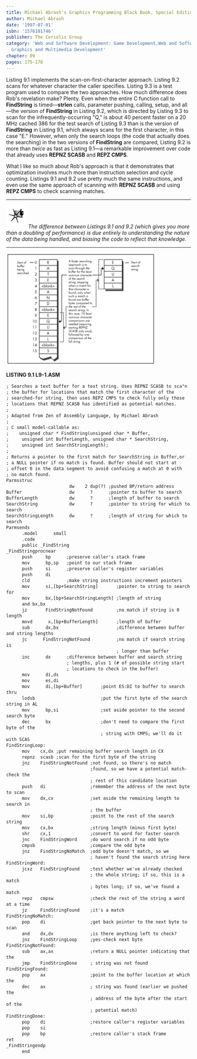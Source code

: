 ```yaml
---
title: Michael Abrash's Graphics Programming Black Book, Special Edition
author: Michael Abrash
date: '1997-07-01'
isbn: '1576101746'
publisher: The Coriolis Group
category: 'Web and Software Development: Game Development,Web and Software Development:
  Graphics and Multimedia Development'
chapter: 09
pages: 175-178
---
```


Listing 9.1 implements the scan-on-first-character approach. Listing 9.2
scans for whatever character the caller specifies. Listing 9.3 is a test
program used to compare the two approaches. How much difference does
Rob's revelation make? Plenty. Even when the entire C function call to
**FindString** is timed—**strlen** calls, parameter pushing, calling,
setup, and all—the version of **FindString** in Listing 9.2, which is
directed by Listing 9.3 to scan for the infrequently-occurring "Q," is
about 40 percent faster on a 20 MHz cached 386 for the test search of
Listing 9.3 than is the version of **FindString** in Listing 9.1, which
always scans for the first character, in this case "E." However, when
only the search loops (the code that actually does the searching) in the
two versions of **FindString** are compared, Listing 9.2 is more than
*twice* as fast as Listing 9.1—a remarkable improvement over code that
already uses **REPNZ SCASB** and **REPZ CMPS**.

What I like so much about Rob's approach is that it demonstrates that
optimization involves much more than instruction selection and cycle
counting. Listings 9.1 and 9.2 use pretty much the same instructions,
and even use the same approach of scanning with **REPNZ SCASB** and
using **REPZ CMPS** to check scanning matches.

  ------------------- ----------------------------------------------------------------------------------------------------------------------------------------------------------------------------------------------------------------------------
  ![](images/i.jpg)   *The difference between Listings 9.1 and 9.2 (which gives you more than a doubling of performance) is due entirely to understanding the nature of the data being handled, and biasing the code to reflect that knowledge.*
  ------------------- ----------------------------------------------------------------------------------------------------------------------------------------------------------------------------------------------------------------------------

![**Figure 9.2**  *Faster searching method for locating a text string.*](images/09-02.jpg)

**LISTING 9.1 L9-1.ASM**

    ; Searches a text buffer for a text string. Uses REPNZ SCASB to sca"n
    ; the buffer for locations that match the first character of the
    ; searched-for string, then uses REPZ CMPS to check fully only those
    ; locations that REPNZ SCASB has identified as potential matches.
    ;
    ; Adapted from Zen of Assembly Language, by Michael Abrash
    ;
    ; C small model-callable as:
    ;    unsigned char * FindString(unsigned char * Buffer,
    ;     unsigned int BufferLength, unsigned char * SearchString,
    ;     unsigned int SearchStringLength);
    ;
    ; Returns a pointer to the first match for SearchString in Buffer,or
    ; a NULL pointer if no match is found. Buffer should not start at
    ; offset 0 in the data segment to avoid confusing a match at 0 with
    ; no match found.
    Parmsstruc
                            dw    2 dup(?) ;pushed BP/return address
    Buffer                  dw      ?      ;pointer to buffer to search
    BufferLength            dw      ?      ;length of buffer to search
    SearchString            dw      ?      ;pointer to string for which to search
    SearchStringLength      dw      ?      ;length of string for which to search
    Parmsends
          .model      small
          .code
          public _FindString
    _FindStringprocnear
          push     bp      ;preserve caller's stack frame
          mov      bp,sp   ;point to our stack frame
          push     si      ;preserve caller's register variables
          push     di
          cld              ;make string instructions increment pointers
          mov      si,[bp+SearchString]       ;pointer to string to search for
          mov      bx,[bp+SearchStringLength] ;length of string
          and bx,bx
          jz       FindStringNotFound         ;no match if string is 0 length
          movd      x,[bp+BufferLength]       ;length of buffer
          sub      dx,bx                      ;difference between buffer and string lengths
          jc      FindStringNotFound          ;no match if search string is
                                              ; longer than buffer
          inc      dx      ;difference between buffer and search string
                           ; lengths, plus 1 (# of possible string start
                           ; locations to check in the buffer)
          mov      di,ds
          mov      es,di
          mov      di,[bp+Buffer]       ;point ES:DI to buffer to search thru
          lodsb                         ;put the first byte of the search string in AL
          mov      bp,si                ;set aside pointer to the second search byte
          dec      bx                   ;don't need to compare the first byte of the
                                        ; string with CMPS; we'll do it with SCAS
    FindStringLoop:
          mov    cx,dx ;put remaining buffer search length in CX
          repnz  scasb ;scan for the first byte of the string
          jnz    FindStringNotFound ;not found, so there's no match
                                    ;found, so we have a potential match-check the
                                    ; rest of this candidate location
          push   di                 ;remember the address of the next byte to scan
          mov    dx,cx              ;set aside the remaining length to search in
                                    ; the buffer
          mov    si,bp              ;point to the rest of the search string
          mov    cx,bx              ;string length (minus first byte)
          shr    cx,1               ;convert to word for faster search
          jnc    FindStringWord     ;do word search if no odd byte
          cmpsb                     ;compare the odd byte
          jnz    FindStringNoMatch  ;odd byte doesn't match, so we
                                    ; haven't found the search string here
    FindStringWord:
          jcxz   FindStringFound    ;test whether we've already checked
                                    ; the whole string; if so, this is a match
                                    ; bytes long; if so, we've found a match
          repz   cmpsw              ;check the rest of the string a word at a time
          jz     FindStringFound    ;it's a match
    FindStringNoMatch:
          pop    di                 ;get back pointer to the next byte to scan
          and    dx,dx              ;is there anything left to check?
          jnz    FindStringLoop     ;yes-check next byte
    FindStringNotFound:
          sub    ax,ax              ;return a NULL pointer indicating that the
          jmp    FindStringDone     ; string was not found
    FindStringFound:
          pop    ax                 ;point to the buffer location at which the
          dec    ax                 ; string was found (earlier we pushed the
                                    ; address of the byte after the start of the
                                    ; potential match)
    FindStringDone:
          pop    di                 ;restore caller's register variables
          pop    si
          pop    bp                 ;restore caller's stack frame
    ret
    _FindStringendp
          end
